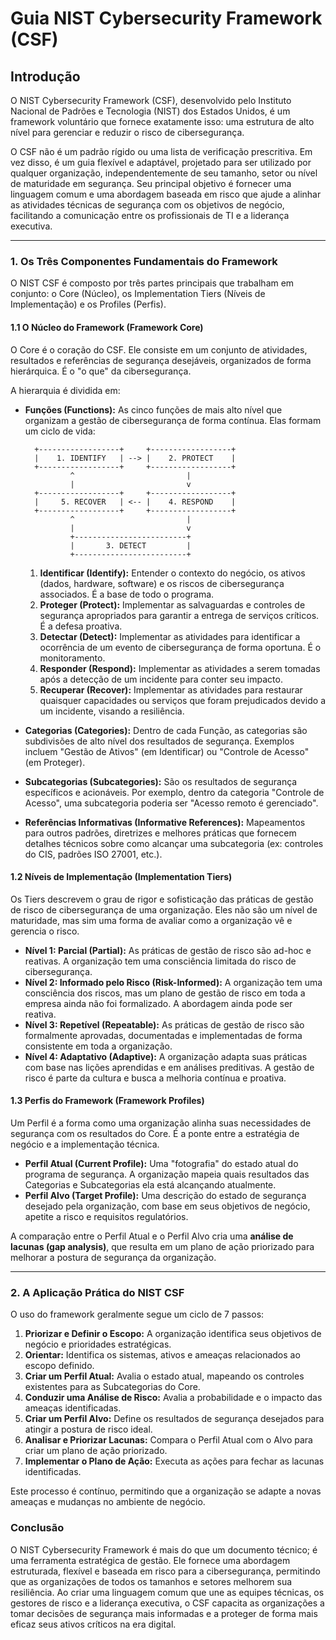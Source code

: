 # Guia NIST Cybersecurity Framework (CSF)

## Introdução

O NIST Cybersecurity Framework (CSF), desenvolvido pelo Instituto Nacional de Padrões e Tecnologia (NIST) dos Estados Unidos, é um framework voluntário que fornece exatamente isso: uma estrutura de alto nível para gerenciar e reduzir o risco de cibersegurança.

O CSF não é um padrão rígido ou uma lista de verificação prescritiva. Em vez disso, é um guia flexível e adaptável, projetado para ser utilizado por qualquer organização, independentemente de seu tamanho, setor ou nível de maturidade em segurança. Seu principal objetivo é fornecer uma linguagem comum e uma abordagem baseada em risco que ajude a alinhar as atividades técnicas de segurança com os objetivos de negócio, facilitando a comunicação entre os profissionais de TI e a liderança executiva.

---

### 1. Os Três Componentes Fundamentais do Framework

O NIST CSF é composto por três partes principais que trabalham em conjunto: o Core (Núcleo), os Implementation Tiers (Níveis de Implementação) e os Profiles (Perfis).

#### **1.1 O Núcleo do Framework (Framework Core)**

O Core é o coração do CSF. Ele consiste em um conjunto de atividades, resultados e referências de segurança desejáveis, organizados de forma hierárquica. É o "o que" da cibersegurança.

A hierarquia é dividida em:

* **Funções (Functions):** As cinco funções de mais alto nível que organizam a gestão de cibersegurança de forma contínua. Elas formam um ciclo de vida:

    ```
      +------------------+     +------------------+
      |    1. IDENTIFY   | --> |    2. PROTECT    |
      +------------------+     +------------------+
              ^                         |
              |                         v
      +------------------+     +------------------+
      |     5. RECOVER   | <-- |    4. RESPOND    |
      +------------------+     +------------------+
              ^                         |
              |                         v
              +-------------------------+
              |       3. DETECT         |
              +-------------------------+
    ```

    1.  **Identificar (Identify):** Entender o contexto do negócio, os ativos (dados, hardware, software) e os riscos de cibersegurança associados. É a base de todo o programa.
    2.  **Proteger (Protect):** Implementar as salvaguardas e controles de segurança apropriados para garantir a entrega de serviços críticos. É a defesa proativa.
    3.  **Detectar (Detect):** Implementar as atividades para identificar a ocorrência de um evento de cibersegurança de forma oportuna. É o monitoramento.
    4.  **Responder (Respond):** Implementar as atividades a serem tomadas após a detecção de um incidente para conter seu impacto.
    5.  **Recuperar (Recover):** Implementar as atividades para restaurar quaisquer capacidades ou serviços que foram prejudicados devido a um incidente, visando a resiliência.

* **Categorias (Categories):** Dentro de cada Função, as categorias são subdivisões de alto nível dos resultados de segurança. Exemplos incluem "Gestão de Ativos" (em Identificar) ou "Controle de Acesso" (em Proteger).

* **Subcategorias (Subcategories):** São os resultados de segurança específicos e acionáveis. Por exemplo, dentro da categoria "Controle de Acesso", uma subcategoria poderia ser "Acesso remoto é gerenciado".

* **Referências Informativas (Informative References):** Mapeamentos para outros padrões, diretrizes e melhores práticas que fornecem detalhes técnicos sobre como alcançar uma subcategoria (ex: controles do CIS, padrões ISO 27001, etc.).

#### **1.2 Níveis de Implementação (Implementation Tiers)**

Os Tiers descrevem o grau de rigor e sofisticação das práticas de gestão de risco de cibersegurança de uma organização. Eles não são um nível de maturidade, mas sim uma forma de avaliar como a organização vê e gerencia o risco.

* **Nível 1: Parcial (Partial):** As práticas de gestão de risco são ad-hoc e reativas. A organização tem uma consciência limitada do risco de cibersegurança.
* **Nível 2: Informado pelo Risco (Risk-Informed):** A organização tem uma consciência dos riscos, mas um plano de gestão de risco em toda a empresa ainda não foi formalizado. A abordagem ainda pode ser reativa.
* **Nível 3: Repetível (Repeatable):** As práticas de gestão de risco são formalmente aprovadas, documentadas e implementadas de forma consistente em toda a organização.
* **Nível 4: Adaptativo (Adaptive):** A organização adapta suas práticas com base nas lições aprendidas e em análises preditivas. A gestão de risco é parte da cultura e busca a melhoria contínua e proativa.

#### **1.3 Perfis do Framework (Framework Profiles)**

Um Perfil é a forma como uma organização alinha suas necessidades de segurança com os resultados do Core. É a ponte entre a estratégia de negócio e a implementação técnica.

* **Perfil Atual (Current Profile):** Uma "fotografia" do estado atual do programa de segurança. A organização mapeia quais resultados das Categorias e Subcategorias ela está alcançando atualmente.
* **Perfil Alvo (Target Profile):** Uma descrição do estado de segurança desejado pela organização, com base em seus objetivos de negócio, apetite a risco e requisitos regulatórios.

A comparação entre o Perfil Atual e o Perfil Alvo cria uma **análise de lacunas (gap analysis)**, que resulta em um plano de ação priorizado para melhorar a postura de segurança da organização.

---

### 2. A Aplicação Prática do NIST CSF

O uso do framework geralmente segue um ciclo de 7 passos:

1.  **Priorizar e Definir o Escopo:** A organização identifica seus objetivos de negócio e prioridades estratégicas.
2.  **Orientar:** Identifica os sistemas, ativos e ameaças relacionados ao escopo definido.
3.  **Criar um Perfil Atual:** Avalia o estado atual, mapeando os controles existentes para as Subcategorias do Core.
4.  **Conduzir uma Análise de Risco:** Avalia a probabilidade e o impacto das ameaças identificadas.
5.  **Criar um Perfil Alvo:** Define os resultados de segurança desejados para atingir a postura de risco ideal.
6.  **Analisar e Priorizar Lacunas:** Compara o Perfil Atual com o Alvo para criar um plano de ação priorizado.
7.  **Implementar o Plano de Ação:** Executa as ações para fechar as lacunas identificadas.

Este processo é contínuo, permitindo que a organização se adapte a novas ameaças e mudanças no ambiente de negócio.

### Conclusão

O NIST Cybersecurity Framework é mais do que um documento técnico; é uma ferramenta estratégica de gestão. Ele fornece uma abordagem estruturada, flexível e baseada em risco para a cibersegurança, permitindo que as organizações de todos os tamanhos e setores melhorem sua resiliência. Ao criar uma linguagem comum que une as equipes técnicas, os gestores de risco e a liderança executiva, o CSF capacita as organizações a tomar decisões de segurança mais informadas e a proteger de forma mais eficaz seus ativos críticos na era digital.